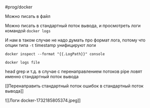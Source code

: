 #prog/docker 

Можно писать в файл

Можно писать в стандартный поток вывода, и просмотреть логи командой `docker logs`

И нам в таком случае не надо думать про формат лога, потому что опции типа `-t` timestamp унифицируют логи

`docker inspect --format "{{.LogPath}}" console`

`docker logs file`

head grep и т.д. в случае с перенаправлением потоков pipe ловят именно стандартный поток вывода

[[Перенаправить стандартный поток ошибок в стандартный поток вывода]]

![[Логи docker-1732185805374.jpeg]]